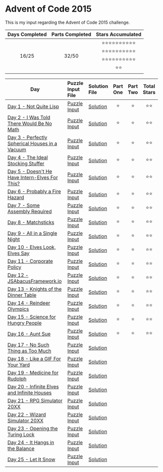 # Advent of Code 2015
This is my input regarding the Advent of Code 2015 challenge.

<!-- Mark done as :star: -->

| Days Completed | Parts Completed | Stars Accumulated |
| :------------: | :-------------: | :---------------: |
| 16/25          | 32/50           | :star::star::star::star::star::star::star::star::star::star:<br>:star::star::star::star::star::star::star::star::star::star:<br>:star::star::star::star::star::star::star::star::star::star:<br>:star::star: |

| Day                                                     | Puzzle Input File         | Solution File           | Part One | Part Two | Total Stars   |
| ------------------------------------------------------- | :------------------------ | :---------------------- | :------: | :------: | :-----------: |
| [Day 1 - Not Quite Lisp][DAY_1]                         | [Puzzle Input][PUZZLE_1]  | [Solution][SOLUTION_1]  | :star:   | :star:   | :star::star:  |
| [Day 2 - I Was Told There Would Be No Math][DAY_2]      | [Puzzle Input][PUZZLE_2]  | [Solution][SOLUTION_2]  | :star:   | :star:   | :star::star:  |
| [Day 3 - Perfectly Spherical Houses in a Vacuum][DAY_3] | [Puzzle Input][PUZZLE_3]  | [Solution][SOLUTION_3]  | :star:   | :star:   | :star::star:  |
| [Day 4 - The Ideal Stocking Stuffer][DAY_4]             | [Puzzle Input][PUZZLE_4]  | [Solution][SOLUTION_4]  | :star:   | :star:   | :star::star:  |
| [Day 5 - Doesn't He Have Intern-Elves For This?][DAY_5] | [Puzzle Input][PUZZLE_5]  | [Solution][SOLUTION_5]  | :star:   | :star:   | :star::star:  |
| [Day 6 - Probably a Fire Hazard][DAY_6]                 | [Puzzle Input][PUZZLE_6]  | [Solution][SOLUTION_6]  | :star:   | :star:   | :star::star:  |
| [Day 7 - Some Assembly Required][DAY_7]                 | [Puzzle Input][PUZZLE_7]  | [Solution][SOLUTION_7]  | :star:   | :star:   | :star::star:  |
| [Day 8 - Matchsticks][DAY_8]                            | [Puzzle Input][PUZZLE_8]  | [Solution][SOLUTION_8]  | :star:   | :star:   | :star::star:  |
| [Day 9 - All in a Single Night][DAY_9]                  | [Puzzle Input][PUZZLE_9]  | [Solution][SOLUTION_9]  | :star:   | :star:   | :star::star:  |
| [Day 10 - Elves Look, Elves Say][DAY_10]                | [Puzzle Input][PUZZLE_10] | [Solution][SOLUTION_10] | :star:   | :star:   | :star::star:  |
| [Day 11 - Corporate Policy][DAY_11]                     | [Puzzle Input][PUZZLE_11] | [Solution][SOLUTION_11] | :star:   | :star:   | :star::star:  |
| [Day 12 - JSAbacusFramework.io][DAY_12]                 | [Puzzle Input][PUZZLE_12] | [Solution][SOLUTION_12] | :star:   | :star:   | :star::star:  |
| [Day 13 - Knights of the Dinner Table][DAY_13]          | [Puzzle Input][PUZZLE_13] | [Solution][SOLUTION_13] | :star:   | :star:   | :star::star:  |
| [Day 14 - Reindeer Olympics][DAY_14]                    | [Puzzle Input][PUZZLE_14] | [Solution][SOLUTION_14] | :star:   | :star:   | :star::star:  |
| [Day 15 - Science for Hungry People][DAY_15]            | [Puzzle Input][PUZZLE_15] | [Solution][SOLUTION_15] | :star:   | :star:   | :star::star:  |
| [Day 16 - Aunt Sue][DAY_16]                             | [Puzzle Input][PUZZLE_16] | [Solution][SOLUTION_16] | :star:   | :star:   | :star::star:  |
| [Day 17 - No Such Thing as Too Much][DAY_17]            | [Puzzle Input][PUZZLE_17] | [Solution][SOLUTION_17] |    |    |   |
| [Day 18 - Like a GIF For Your Yard][DAY_18]             | [Puzzle Input][PUZZLE_18] | [Solution][SOLUTION_18] |    |    |   |
| [Day 19 - Medicine for Rudolph][DAY_19]                 | [Puzzle Input][PUZZLE_19] | [Solution][SOLUTION_19] |    |    |   |
| [Day 20 - Infinite Elves and Infinite Houses][DAY_20]   | [Puzzle Input][PUZZLE_20] | [Solution][SOLUTION_20] |    |    |   |
| [Day 21 - RPG Simulator 20XX][DAY_21]                   | [Puzzle Input][PUZZLE_21] | [Solution][SOLUTION_21] |    |    |   |
| [Day 22 - Wizard Simulator 20XX][DAY_22]                | [Puzzle Input][PUZZLE_22] | [Solution][SOLUTION_22] |    |    |   |
| [Day 23 - Opening the Turing Lock][DAY_23]              | [Puzzle Input][PUZZLE_23] | [Solution][SOLUTION_23] |    |    |   |
| [Day 24 - It Hangs in the Balance][DAY_24]              | [Puzzle Input][PUZZLE_24] | [Solution][SOLUTION_24] |    |    |   |
| [Day 25 - Let It Snow][DAY_25]                          | [Puzzle Input][PUZZLE_25] | [Solution][SOLUTION_25] |    |    |   |

<!-- Link to the days in Advent of Code -->
[DAY_1]:  https://adventofcode.com/2015/day/1
[DAY_2]:  https://adventofcode.com/2015/day/2
[DAY_3]:  https://adventofcode.com/2015/day/3
[DAY_4]:  https://adventofcode.com/2015/day/4
[DAY_5]:  https://adventofcode.com/2015/day/5
[DAY_6]:  https://adventofcode.com/2015/day/6
[DAY_7]:  https://adventofcode.com/2015/day/7
[DAY_8]:  https://adventofcode.com/2015/day/8
[DAY_9]:  https://adventofcode.com/2015/day/9
[DAY_10]: https://adventofcode.com/2015/day/10
[DAY_11]: https://adventofcode.com/2015/day/11
[DAY_12]: https://adventofcode.com/2015/day/12
[DAY_13]: https://adventofcode.com/2015/day/13
[DAY_14]: https://adventofcode.com/2015/day/14
[DAY_15]: https://adventofcode.com/2015/day/15
[DAY_16]: https://adventofcode.com/2015/day/16
[DAY_17]: https://adventofcode.com/2015/day/17
[DAY_18]: https://adventofcode.com/2015/day/18
[DAY_19]: https://adventofcode.com/2015/day/19
[DAY_20]: https://adventofcode.com/2015/day/20
[DAY_21]: https://adventofcode.com/2015/day/21
[DAY_22]: https://adventofcode.com/2015/day/22
[DAY_23]: https://adventofcode.com/2015/day/23
[DAY_24]: https://adventofcode.com/2015/day/24
[DAY_25]: https://adventofcode.com/2015/day/25

<!-- Link to the local Solution File -->
[SOLUTION_1]:  Day%201/solution.py
[SOLUTION_2]:  Day%202/solution.py
[SOLUTION_3]:  Day%203/solution.py
[SOLUTION_4]:  Day%204/solution.py
[SOLUTION_5]:  Day%205/solution.py
[SOLUTION_6]:  Day%206/solution.py
[SOLUTION_7]:  Day%207/solution.py
[SOLUTION_8]:  Day%208/solution.py
[SOLUTION_9]:  Day%209/solution.py
[SOLUTION_10]: Day%2010/solution.py
[SOLUTION_11]: Day%2011/solution.py
[SOLUTION_12]: Day%2012/solution.py
[SOLUTION_13]: Day%2013/solution.py
[SOLUTION_14]: Day%2014/solution.py
[SOLUTION_15]: Day%2015/solution.py
[SOLUTION_16]: Day%2016/solution.py
[SOLUTION_17]: Day%2017/solution.py
[SOLUTION_18]: Day%2018/solution.py
[SOLUTION_19]: Day%2019/solution.py
[SOLUTION_20]: Day%2020/solution.py
[SOLUTION_21]: Day%2021/solution.py
[SOLUTION_22]: Day%2022/solution.py
[SOLUTION_23]: Day%2023/solution.py
[SOLUTION_24]: Day%2024/solution.py
[SOLUTION_25]: Day%2025/solution.py

<!-- Link to the local Puzzle Input File -->
[PUZZLE_1]:  https://adventofcode.com/2015/day/1/input
[PUZZLE_2]:  https://adventofcode.com/2015/day/2/input
[PUZZLE_3]:  https://adventofcode.com/2015/day/3/input
[PUZZLE_4]:  https://adventofcode.com/2015/day/4/input
[PUZZLE_5]:  https://adventofcode.com/2015/day/5/input
[PUZZLE_6]:  https://adventofcode.com/2015/day/6/input
[PUZZLE_7]:  https://adventofcode.com/2015/day/7/input
[PUZZLE_8]:  https://adventofcode.com/2015/day/8/input
[PUZZLE_9]:  https://adventofcode.com/2015/day/9/input
[PUZZLE_10]: https://adventofcode.com/2015/day/10/input
[PUZZLE_11]: https://adventofcode.com/2015/day/11/input
[PUZZLE_12]: https://adventofcode.com/2015/day/12/input
[PUZZLE_13]: https://adventofcode.com/2015/day/13/input
[PUZZLE_14]: https://adventofcode.com/2015/day/14/input
[PUZZLE_15]: https://adventofcode.com/2015/day/15/input
[PUZZLE_16]: https://adventofcode.com/2015/day/16/input
[PUZZLE_17]: https://adventofcode.com/2015/day/17/input
[PUZZLE_18]: https://adventofcode.com/2015/day/18/input
[PUZZLE_19]: https://adventofcode.com/2015/day/19/input
[PUZZLE_20]: https://adventofcode.com/2015/day/20/input
[PUZZLE_21]: https://adventofcode.com/2015/day/21/input
[PUZZLE_22]: https://adventofcode.com/2015/day/22/input
[PUZZLE_23]: https://adventofcode.com/2015/day/23/input
[PUZZLE_24]: https://adventofcode.com/2015/day/24/input
[PUZZLE_25]: https://adventofcode.com/2015/day/25/input
